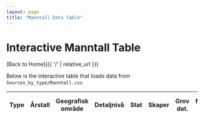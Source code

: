```yaml
---
layout: page
title: "Manntall Data Table"
---
```

# Interactive Manntall Table

[Back to Home]({{ '/' | relative_url }})

Below is the interactive table that loads data from `Sources_by_type/Manntall.csv`.

<table id="manntall-table" class="display">
  <thead>
    <tr>
      <!-- EXACT column names from the CSV header row -->
      <th>Type</th>
      <th>Årstall</th>
      <th>Geografisk område</th>
      <th>Detaljnivå</th>
      <th>Stat</th>
      <th>Skaper</th>
      <th>Grov dat.</th>
      <th>Nyttig info</th>
      <th>Referanse</th>
      <th>Sidetall</th>
      <th>Link - arkiv</th>
      <th>Transk.</th>
      <th>Tabell</th>
      <th>Link - transkribert</th>
      <th>Link - Tabell</th>
      <th>Link - Arkivportal</th>
    </tr>
  </thead>
  <tbody></tbody>
</table>

<script>
  // If your site has baseurl set in _config.yml, relative_url will handle it.
  const csvFilePath = "{{ '/Sources_by_type/Manntall.csv' | relative_url }}";

  // Match columns to your CSV headers
const columns = [
  { data: 'Type manntall' },
  { data: 'Årstall' },
  { data: 'Geografisk område' },
  { data: 'Detaljnivå' },
  { data: 'Stat' },
  { data: 'Skaper' },
  { data: 'Grov dat.' },
  { data: 'Nyttig info' },
  { data: 'Referanse ' },  // if there's a trailing space in the CSV
  { data: 'Sidetall' },
  { data: 'Link - arkiv' },
  { data: 'Transk.' },
  { data: 'Tabell' },
  { data: 'Link - transkribert' },
  { data: 'Link - Tabell' },
  { data: 'Link - Arkivportal' }
];


  $(document).ready(function() {
    Papa.parse(csvFilePath, {
      download: true,
      header: true,
      skipEmptyLines: true,
      delimiter: ";",
      complete: function(results) {
        const data = results.data; // array of objects
        $('#manntall-table').DataTable({
          data: data,
          columns: columns,
          paging: true,
          searching: true,
          ordering: true,
          pageLength: 10,
          lengthMenu: [5, 10, 25, 50, 100]
        });
      }
    });
  });
</script>
